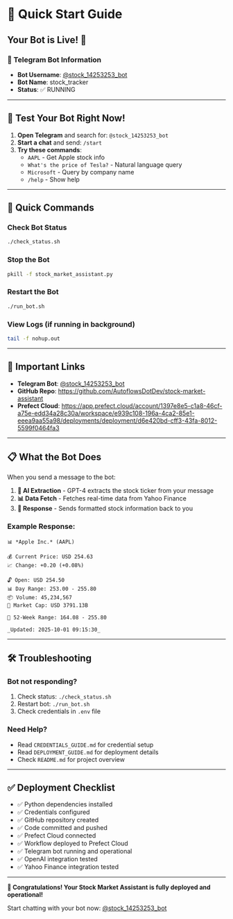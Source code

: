 # 🚀 Quick Start Guide

## Your Bot is Live! 🎉

### 🤖 Telegram Bot Information
- **Bot Username**: [@stock_14253253_bot](https://t.me/stock_14253253_bot)
- **Bot Name**: stock_tracker
- **Status**: ✅ RUNNING

---

## 📱 Test Your Bot Right Now!

1. **Open Telegram** and search for: `@stock_14253253_bot`
2. **Start a chat** and send: `/start`
3. **Try these commands**:
   - `AAPL` - Get Apple stock info
   - `What's the price of Tesla?` - Natural language query
   - `Microsoft` - Query by company name
   - `/help` - Show help

---

## 🎯 Quick Commands

### Check Bot Status
```bash
./check_status.sh
```

### Stop the Bot
```bash
pkill -f stock_market_assistant.py
```

### Restart the Bot
```bash
./run_bot.sh
```

### View Logs (if running in background)
```bash
tail -f nohup.out
```

---

## 🔗 Important Links

- **Telegram Bot**: [@stock_14253253_bot](https://t.me/stock_14253253_bot)
- **GitHub Repo**: https://github.com/AutoflowsDotDev/stock-market-assistant
- **Prefect Cloud**: https://app.prefect.cloud/account/1397e8e5-c1a8-46cf-a75e-edd34a28c30a/workspace/e939c108-196a-4ca2-85e1-eeea9aa55a98/deployments/deployment/d6e420bd-cff3-43fa-8012-5599f0464fa3

---

## 📋 What the Bot Does

When you send a message to the bot:

1. **🧠 AI Extraction** - GPT-4 extracts the stock ticker from your message
2. **📊 Data Fetch** - Fetches real-time data from Yahoo Finance
3. **💬 Response** - Sends formatted stock information back to you

### Example Response:
```
📊 *Apple Inc.* (AAPL)

💰 Current Price: USD 254.63
📈 Change: +0.20 (+0.08%)

🔓 Open: USD 254.50
📊 Day Range: 253.00 - 255.80
📦 Volume: 45,234,567
🏢 Market Cap: USD 3791.13B

📅 52-Week Range: 164.08 - 255.80

_Updated: 2025-10-01 09:15:30_
```

---

## 🛠️ Troubleshooting

### Bot not responding?
1. Check status: `./check_status.sh`
2. Restart bot: `./run_bot.sh`
3. Check credentials in `.env` file

### Need Help?
- Read `CREDENTIALS_GUIDE.md` for credential setup
- Read `DEPLOYMENT_GUIDE.md` for deployment details
- Check `README.md` for project overview

---

## ✅ Deployment Checklist

- ✅ Python dependencies installed
- ✅ Credentials configured
- ✅ GitHub repository created
- ✅ Code committed and pushed
- ✅ Prefect Cloud connected
- ✅ Workflow deployed to Prefect Cloud
- ✅ Telegram bot running and operational
- ✅ OpenAI integration tested
- ✅ Yahoo Finance integration tested

---

**🎊 Congratulations! Your Stock Market Assistant is fully deployed and operational!**

Start chatting with your bot now: [@stock_14253253_bot](https://t.me/stock_14253253_bot)
